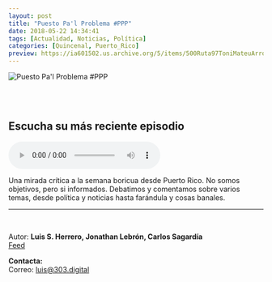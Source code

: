 ```yaml
---
layout: post
title: "Puesto Pa'l Problema #PPP"
date: 2018-05-22 14:34:41
tags: [Actualidad, Noticias, Política]
categories: [Quincenal, Puerto_Rico]
preview: https://ia601502.us.archive.org/5/items/500Ruta97ToniMateuArrom/300ppp-LuisHerrero.jpg
---
```


![Puesto Pa'l Problema #PPP](https://ia801502.us.archive.org/5/items/500Ruta97ToniMateuArrom/400ppp-LuisHerrero.jpg)

<br/>
<br/>

## Escucha su más reciente episodio

<!--reproductor-feed=https://www.omnycontent.com/d/playlist/4f1a70cd-ae6a-4438-93bc-a77001824e11/adcd0553-76a6-4d40-b94e-a77001830c3c/c3e3f0ea-2ac5-4212-be19-a7700186d1eb/podcast.rss-->
<!--reproductor-start-->
<audio id="audio" preload="auto" controls="" src="https://omnystudio.com/d/clips/4f1a70cd-ae6a-4438-93bc-a77001824e11/adcd0553-76a6-4d40-b94e-a77001830c3c/1b84cdba-35e3-4bee-8891-a9960130c880/audio.mp3?utm_source=Podcast&in_playlist=c3e3f0ea-2ac5-4212-be19-a7700186d1eb&t=1542047858"></audio>
<!--reproductor-end-->

Una mirada crítica a la semana boricua desde Puerto Rico. No somos objetivos, pero si informados. Debatimos y comentamos sobre varios temas, desde política y noticias hasta farándula y cosas banales.  

_ _ _

<br>

Autor: **Luis S. Herrero, Jonathan Lebrón, Carlos Sagardía**  
[Feed](https://omny.fm/shows/ppp/playlists/podcast)  

**Contacta:**  
Correo: [luis@303.digital](mailto:luis@303.digital)  
